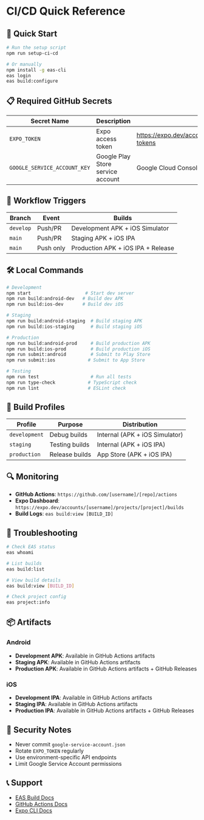 # CI/CD Quick Reference

## 🚀 Quick Start

```bash
# Run the setup script
npm run setup-ci-cd

# Or manually
npm install -g eas-cli
eas login
eas build:configure
```

## 📋 Required GitHub Secrets

| Secret Name | Description | How to Get |
|-------------|-------------|------------|
| `EXPO_TOKEN` | Expo access token | https://expo.dev/accounts/[username]/settings/access-tokens |
| `GOOGLE_SERVICE_ACCOUNT_KEY` | Google Play Store service account | Google Cloud Console |

## 🔄 Workflow Triggers

| Branch | Event | Builds |
|--------|-------|--------|
| `develop` | Push/PR | Development APK + iOS Simulator |
| `main` | Push/PR | Staging APK + iOS IPA |
| `main` | Push only | Production APK + iOS IPA + Release |

## 🛠️ Local Commands

```bash
# Development
npm start                    # Start dev server
npm run build:android-dev   # Build dev APK
npm run build:ios-dev       # Build dev iOS

# Staging
npm run build:android-staging  # Build staging APK
npm run build:ios-staging      # Build staging iOS

# Production
npm run build:android-prod     # Build production APK
npm run build:ios-prod         # Build production iOS
npm run submit:android         # Submit to Play Store
npm run submit:ios            # Submit to App Store

# Testing
npm run test                   # Run all tests
npm run type-check            # TypeScript check
npm run lint                  # ESLint check
```

## 📱 Build Profiles

| Profile | Purpose | Distribution |
|---------|---------|--------------|
| `development` | Debug builds | Internal (APK + iOS Simulator) |
| `staging` | Testing builds | Internal (APK + iOS IPA) |
| `production` | Release builds | App Store (APK + iOS IPA) |

## 🔍 Monitoring

- **GitHub Actions**: `https://github.com/[username]/[repo]/actions`
- **Expo Dashboard**: `https://expo.dev/accounts/[username]/projects/[project]/builds`
- **Build Logs**: `eas build:view [BUILD_ID]`

## 🚨 Troubleshooting

```bash
# Check EAS status
eas whoami

# List builds
eas build:list

# View build details
eas build:view [BUILD_ID]

# Check project config
eas project:info
```

## 📦 Artifacts

### Android
- **Development APK**: Available in GitHub Actions artifacts
- **Staging APK**: Available in GitHub Actions artifacts  
- **Production APK**: Available in GitHub Actions artifacts + GitHub Releases

### iOS
- **Development IPA**: Available in GitHub Actions artifacts
- **Staging IPA**: Available in GitHub Actions artifacts
- **Production IPA**: Available in GitHub Actions artifacts + GitHub Releases

## 🔐 Security Notes

- Never commit `google-service-account.json`
- Rotate `EXPO_TOKEN` regularly
- Use environment-specific API endpoints
- Limit Google Service Account permissions

## 📞 Support

- [EAS Build Docs](https://docs.expo.dev/build/introduction/)
- [GitHub Actions Docs](https://docs.github.com/en/actions)
- [Expo CLI Docs](https://docs.expo.dev/workflow/expo-cli/) 